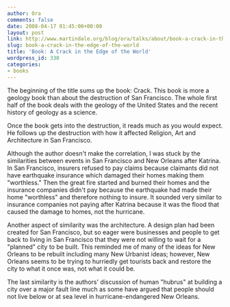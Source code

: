 ```yaml
---
author: Ora
comments: false
date: 2008-04-17 01:45:00+00:00
layout: post
link: http://www.martindale.org/blog/ora/talks/about/book-a-crack-in-the-edge-of-the-world
slug: book-a-crack-in-the-edge-of-the-world
title: 'Book: A Crack in the Edge of the World'
wordpress_id: 330
categories:
- books
---
```


The beginning of the title sums up the book: Crack. This book is more a geology book than about the destruction of San Francisco. The whole first half of the book deals with the geology of the United States and the recent history of geology as a science.  
  
Once the book gets into the destruction, it reads much as you would expect. He follows up the destruction with how it affected Religion, Art and Architecture in San Francisco.  
  
Although the author doesn't make the correlation, I was stuck by the similarities between events in San Francisco and New Orleans after Katrina. In San Francisco, insurers refused to pay claims because claimants did not have earthquake insurance which damaged their homes making them "worthless." Then the great fire started and burned their homes and the insurance companies didn't pay because the earthquake had made their home "worthless" and therefore nothing to insure. It sounded very similar to insurance companies not paying after Katrina because it was the flood that caused the damage to homes, not the hurricane.  
  
Another aspect of similarity was the architecture. A design plan had been created for San Francisco, but so eager were businesses and people to get back to living in San Francisco that they were not willing to wait for a "planned" city to be built. This reminded me of many of the ideas for New Orleans to be rebuilt including many New Urbanist ideas; however, New Orleans seems to be trying to hurriedly get tourists back and restore the city to what it once was, not what it could be.  
  
The last similarity is the authors' discussion of human "hubrus" at building a city over a major fault line much as some have argued that people should not live below or at sea level in hurricane-endangered New Orleans.
